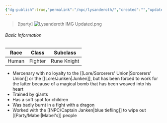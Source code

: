 ```yaml
---
{"dg-publish":true,"permalink":"/npc/lysanderoth/","created":"","updated":""}
---
```




> [!party]
> ![Lysanderoth IMG Updated.png](/img/user/z_Assets/Lysanderoth%20IMG%20Updated.png)

###### Basic Information

| **Race** | **Class** | **Subclass** |
| -------- | --------- | ------------ |
| Human    | Fighter   | Rune Knight  |


- Mercenary with no loyalty to the [[Lore/Sorcerers' Union\|Sorcerers' Union]] or the [[Lore/Junken\|Junken]], but has been forced to work for the latter because of a magical bomb that has been weaved into his heart 
- Trained by giants 
- Has a soft spot for children
- Was badly burnt in a fight with a dragon
- Worked with the [[NPC/Captain Janken\|blue tiefling]] to wipe out [[Party/Mabel\|Mabel's]] people